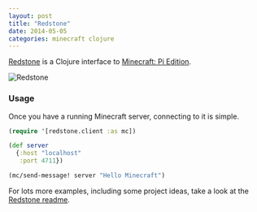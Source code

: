 ```yaml
---
layout: post
title: "Redstone"
date: 2014-05-05
categories: minecraft clojure
---
```


[Redstone](http://github.com/henrygarner/redstone) is a Clojure interface to
[Minecraft: Pi Edition](http://pi.minecraft.net/).

![Redstone](https://s3-eu-west-1.amazonaws.com/henrygarner.com/assets/images/redstone-clojure-logo.png)

### Usage

Once you have a running Minecraft server, connecting to it is simple.

```clojure
(require '[redstone.client :as mc])

(def server
  {:host "localhost"
   :port 4711})

(mc/send-message! server "Hello Minecraft")
```

For lots more examples, including some project ideas, take a look at
the [Redstone readme](http://github.com/henrygarner/redstone).

